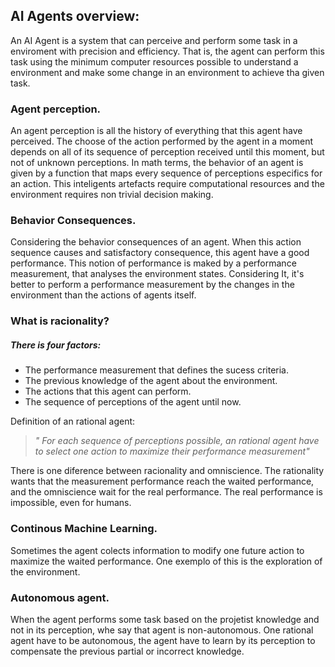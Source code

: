 ## AI Agents overview:

An AI Agent is a system that can perceive and perform some task in a enviroment with precision and efficiency.
That is, the agent can perform this task using the minimum computer resources possible to understand a environment and make some change in an environment to achieve tha given task.

### Agent perception.

An agent perception is all the history of everything that this agent have perceived.
The choose of the action performed by the agent in a moment depends on all of its sequence of perception received until this moment, but not of unknown perceptions.
In math terms, the behavior of an agent is given by a function that maps every sequence of perceptions especifics for an action.
This inteligents artefacts require computational resources and the environment requires non trivial decision making.

### Behavior Consequences.

Considering the behavior consequences of an agent. When this action sequence causes and satisfactory consequence, this agent have a good performance. This notion of performance is maked by a performance measurement, that analyses the environment states. Considering It, it's better to perform a performance measurement by the changes in the environment than the actions of agents itself.

### What is racionality?

##### There is four factors:

* The performance measurement that defines the sucess criteria.
* The previous knowledge of the agent about the environment.
* The actions that this agent can perform.
* The sequence of perceptions of the agent until now.

Definition of an rational agent:

> *" For each sequence of perceptions possible, an rational agent have to select one action to maximize their performance measurement"*

There is one diference between racionality and omniscience. The rationality wants that the measurement performance reach the waited performance, and the omniscience wait for the real performance. The real performance is impossible, even for humans.

### Continous Machine Learning.

Sometimes the agent colects information to modify one future action to maximize the waited performance. One exemplo of this is the exploration of the environment.

### Autonomous agent.

When the agent performs some task based on the projetist knowledge and not in its perception, whe say that agent is non-autonomous. One rational agent have to be autonomous, the agent have to learn by its perception to compensate the previous partial or incorrect knowledge.


